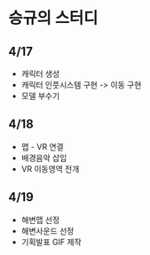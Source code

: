 # 승규의 스터디

## 4/17
- 캐릭터 생성
- 캐릭터 인풋시스템 구현 -> 이동 구현
- 모델 부수기 

## 4/18
- 맵 - VR 연결
- 배경음악 삽입
- VR 이동영역 전개 

## 4/19
- 해변맵 선정
- 해변사운드 선정
- 기획발표 GIF 제작